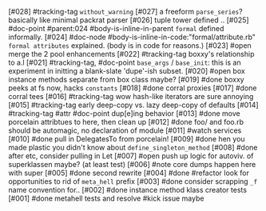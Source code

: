 [#028]       #tracking-tag `without_warning`
[#027]       a freeform `parse_series`? basically like minimal packrat parser
[#026]       tuple tower defined ..
[#025]       #doc-point #parent:024 #body-is-inline-in-parent
               `formal` defined informally.
[#024]       #doc-node #body-is-inline-in-code:"formal/attribute.rb"
               `formal attributes` explained. (body is in code for reasons.)
[#023] #open merge the 2 pool enhancements
[#022]       #tracking-tag boxxy's relationship to a.l
[#021]       #tracking-tag, #doc-point `base_args` / `base_init`: this
               is an experiment in initting a blank-slate 'dupe'-ish subset.
[#020] #open box instance methods separate from box class maybe?
[#019]       #done boxxy peeks at fs now, hacks `constants`
[#018]       #done corral proxies
[#017]       #done corral tees
[#016]       #tracking-tag wow hash-like iterators are sure annoying
[#015]       #tracking-tag early deep-copy vs. lazy deep-copy of defaults
[#014]       #tracking-tag #attr #doc-point dup[e]ing behavior
[#013]       #done move porcelain attribtues to here, then clean up
[#012]       #done foo/ and foo.rb should be automagic, no declaration of module
[#011]       #watch services
[#010]       #done pull in DelegatesTo from porcelain!
[#009]       #done hen you made plastic you didn't know about `define_singleton_method`
[#008]       #done after etc, consider pulling in Let
[#007] #open push up logic for autoviv. of superklassen maybe? (at least test)
[#006]       #note core dumps happen here with super
[#005]       #done second rewrite
[#004]       #done #refactor look for opportunities to rid of `meta_hell` prefix
[#003]       #done consider scrapping `_f` name convention for..
[#002]       #done instance method klass creator tests
[#001]       #done metahell tests and resolve #kick issue maybe
